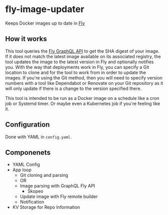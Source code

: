 # fly-image-updater
Keeps Docker images up to date in [Fly](https://fly.io)

## How it works
This tool queries the [Fly GraphQL API](https://api.fly.io/graphql) to get the  SHA digest of your image.
If it does not match the latest image available on its associated registry,
the tool updates the image to the latest version in Fly and
optionally notifies you. With the way that deployments work in Fly,
you can specify a Git location to clone and for the tool to work
from in order to update the images.  If you're using the Git method, 
then you will need to specify version numbers with a tool like Dependabot
or Renovate on your Git repository as it will only update if there is a change 
to the version specified there.

This tool is intended to be run as a Docker
image on a schedule like a cron job or Systemd
timer. Or maybe even a Kubernetes job if you're 
feeling like it.

## Configuration
Done with YAML in `config.yaml`.

## Componenets
- YAML Config
- App loop
    - Git cloning and parsing
    - OR
    - Image parsing with GraphQL Fly API
        - Skopeo
    - Update image with Fly remote builder
    - Notification
- KV Storage for Repo Information
